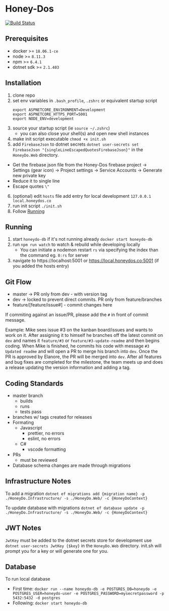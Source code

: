 # Honey-Dos

[![Build Status](https://travis-ci.org/honey-dos/web.svg?branch=develop)](https://travis-ci.org/honey-dos/web)

## Prerequisites

- docker >= `18.06.1-ce`
- node >= `8.11.3`
- npm >= `6.4.1`
- dotnet sdk >= `2.1.403`

## Installation

1. clone repo
2. set env variables in `.bash_profile`, `.zshrc` or equivalent startup script
   ```
   export ASPNETCORE_ENVIRONMENT=Development
   export ASPNETCORE_HTTPS_PORT=5001
   export NODE_ENV=development
   ```
3. source your startup script (ie `source ~/.zshrc`)
   - you can also close your shell(s) and open new shell instances
4. make init script executable `chmod +x init.sh`
5. add `FirebaseJson` to dotnet secrets `dotnet user-secrets set FirebaseJson "{singleLineEscapedQuotesFirebaseJson}"` in the `HoneyDo.Web` directory.

- Get the firebase json file from the Honey-Dos firebase project -> Settings (gear icon) -> Project settings -> Service Accounts -> Generate new private key
- Reduce it to single line
- Escape quotes `\"`

6. (optional) edit `hosts` file add entry for local development `127.0.0.1 local.honeydos.co`
7. run init script `./init.sh`
8. Follow [Running](#Running)

## Running

1. start `honeydo-db` if it's not running already `docker start honeydo-db`
2. run `npm run watch` to watch & rebuild while developing locally
   - You can initiate a nodemon restart `rs` via specifying the index than the command eg. `0:rs` for server
3. navigate to https://localhost:5001 or https://local.honeydos.co:5001 (if you added the hosts entry)

## Git Flow

- master -> PR only from dev - with version tag
- dev -> locked to prevent direct commits. PR only from feature/branches
- feature/[feature/issue#] - commit changes here

If commiting against an issue/PR, please add the `#` in front of commit message.

Example: Mike sees issue #3 on the kanban board/issues and wants to work on it. After assigning it to himself
he branches off the latest commit on `dev` and names it `feature/#3` or `feature/#3-update-readme` and then begins coding.
When Mike is finished, he commits his code with message `#3 Updated readme` and will open a PR to merge his branch into `dev`.
Once the PR is approved by Elanore, the PR will be merged into `dev`. After all features and bug fixes are completed for the milestone, the team meets up and does a release updating the version information and adding a tag.

## Coding Standards

- master branch
  - builds
  - runs
  - tests pass
- branches w/ tags created for releases
- Formating
  - Javascript
    - prettier, no errors
    - eslint, no errors
  - C#
    - vscode formatting
- PRs
  - must be reviewed
- Database schema changes are made through migrations

## Infrastructure Notes

To add a migration `dotnet ef migrations add {migration name} -p ./HoneyDo.Infrastructure/ -s ./HoneyDo.Web/ -c {HoneyDoContext}`

To update database with migrations `dotnet ef database update -p ./HoneyDo.Infrastructure/ -s ./HoneyDo.Web/ -c {HoneyDoContext}`

## JWT Notes

`JwtKey` must be added to the dotnet secrets store for development use `dotnet user-secrets JwtKey {$key}` in the `HoneyDo.Web` directory.
init.sh will prompt you for a key or will generate one for you.

## Database

To run local database

- First time: `docker run --name honeydo-db -e POSTGRES_DB=honeydo -e POSTGRES_USER=honeydo-user -e POSTGRES_PASSWORD=mysecretpassword -p 5432:5432 -d postgres`
- Following: `docker start honeydo-db`
